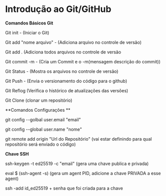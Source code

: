# Introdução ao Git/GitHub

**Comandos Básicos Git**

Git init - (Iniciar o Git)

Git add "nome arquivo" - (Adiciona arquivo no controle de versão)

Git add . (Adiciona todos arquivos no controle de versão 

Git commit -m - (Cria um Commit e o -m(mensagem descrição do commit)) 

Git Status - (Mostra os arquivos no controle de versão)

Git Push - (Envia o versionamento do código para o github)

Git Reflog (Verifica o histórico de atualizações das versões)

Git Clone (clonar um repositório)







**Comandos Configurações **

git config --golbal user.email "email"

git config --global user.name "nome" 

git remote add origin "Url do Repositório" (vai estar definindo para qual repositório será enviado o código)

**Chave SSH**

ssh-keygen -t ed25519 -c "email" (gera uma chave publica e privada)

eval $ (ssh-agent -s) (gera um agent PID, adicione a chave PRIVADA a esse agent)

ssh -add id_ed25519 + senha que foi criada para a chave







